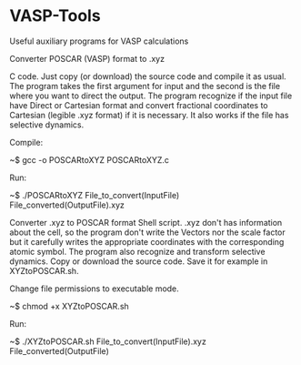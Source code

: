 # VASP-Tools
Useful auxiliary programs for  VASP calculations

Converter POSCAR (VASP) format to .xyz

C code. Just copy (or download) the source code and compile it as usual. The program takes the first argument for input and the second is the file where you want to direct the output. The program recognize if the input file have Direct or Cartesian format and convert fractional coordinates to Cartesian (legible .xyz format) if it is necessary. It also works if  the file has selective dynamics.

Compile: 

~$ gcc -o POSCARtoXYZ POSCARtoXYZ.c

Run:

~$ ./POSCARtoXYZ File_to_convert(InputFile) File_converted(OutputFile).xyz

Converter  .xyz to POSCAR format
Shell script. .xyz don't has information about the cell, so the program don't  write the Vectors nor the scale factor but it carefully writes the appropriate coordinates with the corresponding atomic symbol. The program also recognize and transform selective dynamics. Copy or download the source code. Save it for example in XYZtoPOSCAR.sh. 

Change file  permissions to executable mode.

~$ chmod +x XYZtoPOSCAR.sh

Run:

~$ ./XYZtoPOSCAR.sh File_to_convert(InputFile).xyz File_converted(OutputFile)



